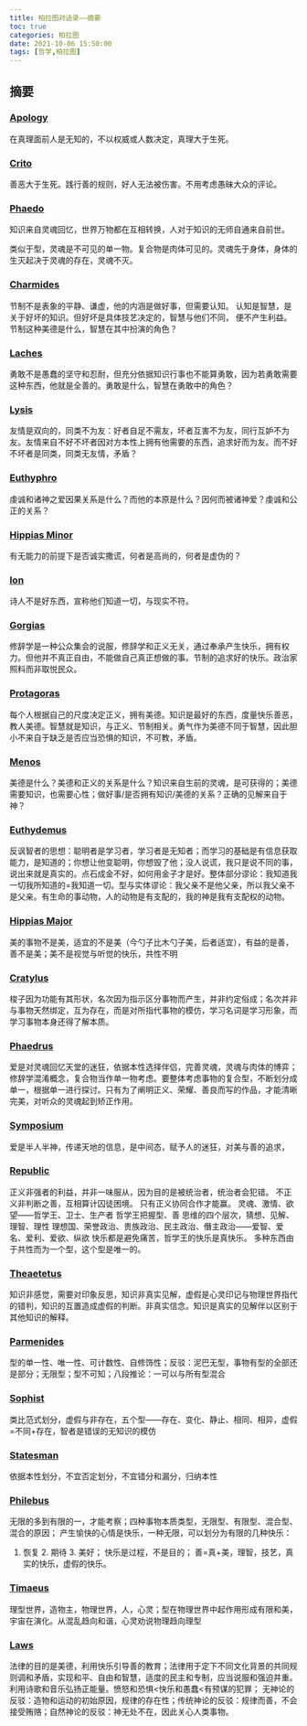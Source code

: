 ```yaml
---
title: 柏拉图对话录——摘要
toc: true
categories: 柏拉图
date: 2021-10-06 15:50:00
tags: [哲学,柏拉图]
---
```


## 摘要

### [**Apology**](/2021/05/05/柏拉图/柏拉图对话录——申辩篇/)

在真理面前人是无知的，不以权威或人数决定，真理大于生死。

### [**Crito**](/2021/05/14/柏拉图/柏拉图对话录——克里托篇/)
善恶大于生死。践行善的规则，好人无法被伤害。不用考虑愚昧大众的评论。

### [**Phaedo**](/2021/05/16/柏拉图/柏拉图对话录——斐多篇/)
知识来自灵魂回忆，世界万物都在互相转换，人对于知识的无师自通来自前世。

类似于型，灵魂是不可见的单一物。复合物是肉体可见的。灵魂先于身体，身体的生灭起决于灵魂的存在，灵魂不灭。

### [**Charmides**](/2021/06/19/柏拉图/柏拉图对话录——卡尔米德篇/)

节制不是表象的平静、谦虚，他的内涵是做好事，但需要认知。 认知是智慧，是关于好坏的知识。但好坏是具体技艺决定的，智慧与他们不同， 便不产生利益。节制这种美德是什么，智慧在其中扮演的角色？

### [**Laches**](/2021/06/19/柏拉图/柏拉图对话录——拉凯斯篇/)

勇敢不是愚蠢的坚守和忍耐，但充分依据知识行事也不能算勇敢，因为若勇敢需要这种东西，他就是全善的。勇敢是什么，智慧在勇敢中的角色？

### [**Lysis**](/2021/06/19/柏拉图/柏拉图对话录——吕西斯篇/)

友情是双向的，同类不为友：好者自足不需友，坏者互害不为友，同行互妒不为友。友情来自不好不坏者因对方本性上拥有他需要的东西，追求好而为友。而不好不坏者是同类，同类无友情，矛盾？

### [**Euthyphro**](/2021/06/20/柏拉图/柏拉图对话录——欧绪弗洛篇/)
虔诚和诸神之爱因果关系是什么？而他的本原是什么？因何而被诸神爱？虔诚和公正的关系？

### [**Hippias Minor**](/2021/06/20/柏拉图/柏拉图对话录——小希庇亚篇/)
有无能力的前提下是否诚实撒谎，何者是高尚的，何者是虚伪的？

### [**Ion**](/2021/06/20/柏拉图/柏拉图对话录——伊安篇/)
诗人不是好东西，宣称他们知道一切，与现实不符。

### [**Gorgias**](/2021/06/22/柏拉图/柏拉图对话录——高尔吉亚篇/)
修辞学是一种公众集会的说服，修辞学和正义无关，通过奉承产生快乐，拥有权力。但他并不真正自由，不能做自己真正想做的事。节制的追求好的快乐。政治家照料而非取悦民众。

### [**Protagoras**](/2021/06/23/柏拉图/柏拉图对话录——普罗泰戈拉篇/)
每个人根据自己的尺度决定正义，拥有美德。知识是最好的东西，度量快乐善恶，教人美德。智慧就是知识，与正义、节制相关。勇气作为美德不同于智慧，因此胆小不来自于缺乏是否应当恐惧的知识，不可教，矛盾。

### [**Menos**](/2021/06/25/柏拉图/柏拉图对话录——美诺篇/)
美德是什么？美德和正义的关系是什么？知识来自生前的灵魂，是可获得的；美德需要知识，也需要心性；做好事/是否拥有知识/美德的关系？正确的见解来自于神？

### [**Euthydemus**](/2021/06/27/柏拉图/柏拉图对话录——欧绪德谟篇/)
反讽智者的思想：聪明者是学习者，学习者是无知者；而学习的基础是有信息获取能力，是知道的；你想让他变聪明，你想毁了他；没人说谎，我只是说不同的事，说出来就是真实的。点石成金不好，如何用金子才是好。整体部分谬论：我知道我一切我所知道的=我知道一切。型与实体谬论：我父亲不是他父亲，所以我父亲不是父亲。有生命的事动物，人的动物是有支配的，我的神是我有支配权的动物。

### [**Hippias Major**](/2021/06/28/柏拉图/柏拉图对话录——大希庇亚篇/)
美的事物不是美，适宜的不是美（今勺子比木勺子美，后者适宜），有益的是善，善不是美；美不是视觉与听觉的快乐，共性不明

### [**Cratylus**](/2021/06/30/柏拉图/柏拉图对话录——克拉底鲁篇/)
梭子因为功能有其形状，名次因为指示区分事物而产生，并非约定俗成；名次并非与事物天然绑定，互为存在，而是对所指代事物的模仿，学习名词是学习形象，而学习事物本身还得了解本质。

### [**Phaedrus**](/2021/07/03/柏拉图/柏拉图对话录——斐德罗篇/)
爱是对灵魂回忆天堂的迷狂，依据本性选择伴侣，完善灵魂，灵魂与肉体的博弈；修辞学混淆概念，复合物当作单一物考虑。要整体考虑事物的复合型，不断划分成单一，根据单一进行探讨。只有为了阐明正义、荣耀、善良而写的作品，才能清晰完美，对听众的灵魂起到矫正作用。

### [**Symposium**](/2021/07/10/柏拉图/柏拉图对话录——会饮篇/)
爱是半人半神，传递天地的信息，是中间态，赋予人的迷狂，对美与善的追求，

### [**Republic**](/2021/08/15/柏拉图/柏拉图对话录——理想国摘要/)
正义非强者的利益，并非一味服从，因为目的是被统治者，统治者会犯错。
不正义非判断之善，互相算计囚徒困境。
只有正义协同合作才能赢。
灵魂、激情、欲望——哲学王、卫士、生产者
哲学王把握型、善
思维的四个层次，猜想、见解、理智、理性
理想国、荣誉政治、贵族政治、民主政治、僭主政治——爱智、爱名、爱利、爱欲、纵欲
快乐都是避免痛苦，哲学王的快乐是真快乐。
多种东西由于共性而为一个型，这个型是唯一的。

### [**Theaetetus**](/2021/08/21/柏拉图/柏拉图对话录——泰阿泰德篇/) 
知识非感觉，需要对印象反思，知识非真实见解，虚假是心灵印记与物理世界指代的错判，知识的互置造成虚假的判断。非真实信念。知识是真实的见解伴以区别于其他知识的解释。

### [**Parmenides**](/2021/08/23/柏拉图/柏拉图对话录——巴门尼德篇/)
型的单一性、唯一性、可计数性、自修饰性；反驳：泥巴无型，事物有型的全部还是部分；无限型；型不可知；八段推论：一可以与所有型混合

### [**Sophist**](/2021/09/04/柏拉图/柏拉图对话录——智者篇/)
类比范式划分，虚假与非存在，五个型——存在、变化、静止、相同、相异，虚假=不同+存在，智者是错误的无知识的模仿

### [**Statesman**](/2021/09/06/柏拉图/柏拉图对话录——政治家篇/)
依据本性划分，不宜否定划分，不宜错分和漏分，归纳本性

### [**Philebus**](/2021/09/08/柏拉图/柏拉图对话录——斐莱布篇/)
无限的多到有限的一，才能考察；四种事物本质类型，无限型、有限型、混合型、混合的原因；
产生愉快的心情是快乐，一种无限，可以划分为有限的几种快乐：
1. 恢复 2. 期待 3. 美好；
快乐是过程，不是目的；
善=真+美，理智，技艺，真实的快乐，虚假的快乐。

### [**Timaeus**](/2021/09/14/柏拉图/柏拉图对话录——蒂迈欧篇/)
理型世界，造物主，物理世界，人，心灵；型在物理世界中起作用形成有限和美，宇宙在演化。从混乱趋向和谐，心灵劝说物理趋向理型

### [**Laws**](/2021/09/25/柏拉图/柏拉图对话录——法篇/)
法律的目的是美德，利用快乐引导善的教育；法律用于定下不同文化背景的共同规则调和矛盾，实现和平、自由和智慧，适度的民主和专制，应当说服和强迫并重。利用诗歌和音乐弘扬正能量。愤怒和恐惧<快乐和愚蠢<有预谋的犯罪；
无神论的反驳：造物和运动的初始原因，规律的存在性；传统神论的反驳：规律而善，不会接受贿赂；自然神论的反驳：神无处不在，因此关心人类事物。